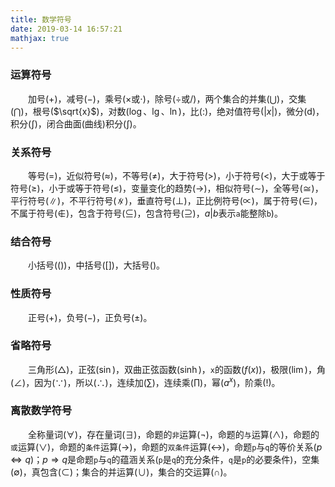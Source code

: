 ```yaml
---
title: 数学符号
date: 2019-03-14 16:57:21
mathjax: true
---
```

### 运算符号

&emsp;&emsp;加号($+$)，减号($-$)，乘号($\times$或$\cdot$)，除号($\div$或$/$)，两个集合的并集($\bigcup$)，交集($\bigcap$)，根号($\sqrt{x}$)，对数($\log$、$\lg$、$\ln$)，比($:$)，绝对值符号($\left| x \right|$)，微分($\mathrm{d}$)，积分($\int$)，闭合曲面(曲线)积分($\int$)。

### 关系符号

&emsp;&emsp;等号($=$)，近似符号($\approx$)，不等号($\neq$)，大于符号($>$)，小于符号($<$)，大于或等于符号($\geq$)，小于或等于符号($\leq$)，变量变化的趋势($\to$)，相似符号($\sim$)，全等号($\cong$)，平行符号($\parallel$)，不平行符号($\nparallel$)，垂直符号($\perp$)，正比例符号($\propto$)，属于符号($\in$)，不属于符号($\notin$)，包含于符号($\subseteq$)，包含符号($\supseteq$)，$a|b$表示`a`能整除`b`)。

### 结合符号

&emsp;&emsp;小括号($()$)，中括号($[]$)，大括号(${}$)。

### 性质符号

&emsp;&emsp;正号($+$)，负号($-$)，正负号($\pm$)。

### 省略符号

&emsp;&emsp;三角形($\bigtriangleup$)，正弦($\sin$)，双曲正弦函数($\sinh$)，`x`的函数($f(x)$)，极限($\lim$)，角($\angle$)，因为($\because$)，所以($\therefore$)，连续加($\sum$)，连续乘($\prod$)，幂($a^x$)，阶乘($!$)。

### 离散数学符号

&emsp;&emsp;全称量词($\forall$)，存在量词($\exists$)，命题的`非`运算($\neg$)，命题的`与`运算($\wedge$)，命题的`或`运算($\vee$)，命题的`条件`运算($\to$)，命题的`双条件`运算($\leftrightarrow$)，命题`p`与`q`的等价关系($p \Leftrightarrow q$)；$p \Rightarrow q$是命题`p`与`q`的蕴涵关系(`p`是`q`的充分条件，`q`是`p`的必要条件)，空集($\emptyset$)，真包含($\subset$)；集合的并运算($\cup$)，集合的交运算($\cap$)。